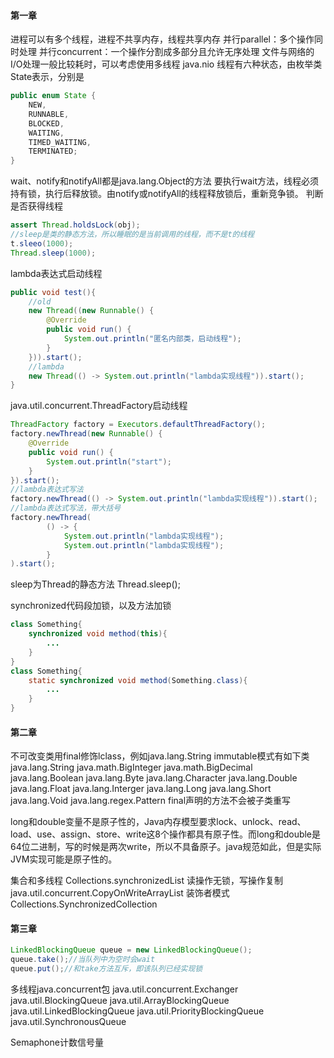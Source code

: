 #### 第一章
进程可以有多个线程，进程不共享内存，线程共享内存
并行parallel：多个操作同时处理
并行concurrent：一个操作分割成多部分且允许无序处理
文件与网络的I/O处理一般比较耗时，可以考虑使用多线程
java.nio
线程有六种状态，由枚举类State表示，分别是
~~~java
public enum State {
    NEW,
    RUNNABLE,
    BLOCKED,
    WAITING,
    TIMED_WAITING,
    TERMINATED;
}
~~~
wait、notify和notifyAll都是java.lang.Object的方法
要执行wait方法，线程必须持有锁，执行后释放锁。由notify或notifyAll的线程释放锁后，重新竞争锁。
判断是否获得线程
~~~java
assert Thread.holdsLock(obj);
//sleep是类的静态方法，所以睡眠的是当前调用的线程，而不是t的线程
t.sleeo(1000);
Thread.sleep(1000);
~~~
lambda表达式启动线程
~~~java
public void test(){
    //old
    new Thread((new Runnable() {
        @Override
        public void run() {
            System.out.println("匿名内部类，启动线程");
        }
    })).start();
    //lambda
    new Thread(() -> System.out.println("lambda实现线程")).start();
}
~~~
java.util.concurrent.ThreadFactory启动线程
~~~java
ThreadFactory factory = Executors.defaultThreadFactory();
factory.newThread(new Runnable() {
    @Override
    public void run() {
        System.out.println("start");
    }
}).start();
//lambda表达式写法
factory.newThread(() -> System.out.println("lambda实现线程")).start();
//lambda表达式写法，带大括号
factory.newThread(
        () -> {
            System.out.println("lambda实现线程");
            System.out.println("lambda实现线程");
        }
).start();
~~~
sleep为Thread的静态方法
Thread.sleep();

synchronized代码段加锁，以及方法加锁
~~~java
class Something{
    synchronized void method(this){
        ...
    }
}
class Something{
    static synchronized void method(Something.class){
        ...
    }
}
~~~

#### 第二章
不可改变类用final修饰lclass，例如java.lang.String
immutable模式有如下类
java.lang.String
java.math.BigInteger
java.math.BigDecimal
java.lang.Boolean
java.lang.Byte
java.lang.Character
java.lang.Double
java.lang.Float
java.lang.Interger
java.lang.Long
java.lang.Short
java.lang.Void
java.lang.regex.Pattern
final声明的方法不会被子类重写

long和double变量不是原子性的，Java内存模型要求lock、unlock、read、load、use、assign、store、write这8个操作都具有原子性。而long和double是64位二进制，写的时候是两次write，所以不具备原子。java规范如此，但是实际JVM实现可能是原子性的。


集合和多线程
Collections.synchronizedList
读操作无锁，写操作复制java.util.concurrent.CopyOnWriteArrayList
装饰者模式Collections.SynchronizedCollection

#### 第三章
```java
LinkedBlockingQueue queue = new LinkedBlockingQueue();
queue.take();//当队列中为空时会wait
queue.put();//和take方法互斥，即该队列已经实现锁
```

多线程java.concurrent包
java.util.concurrent.Exchanger
java.util.BlockingQueue
java.util.ArrayBlockingQueue
java.util.LinkedBlockingQueue
java.util.PriorityBlockingQueue
java.util.SynchronousQueue

Semaphone计数信号量


